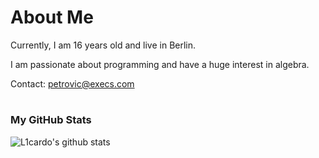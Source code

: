 # About Me

Currently, I am 16 years old and live in Berlin.

I am passionate about programming and have a huge interest in algebra.

Contact: [petrovic@execs.com](mailto:petrovic@execs.com)

#

### My GitHub Stats

![L1cardo's github stats](https://github-readme-stats.vercel.app/api?username=petrovicni&show_icons=true)

#
